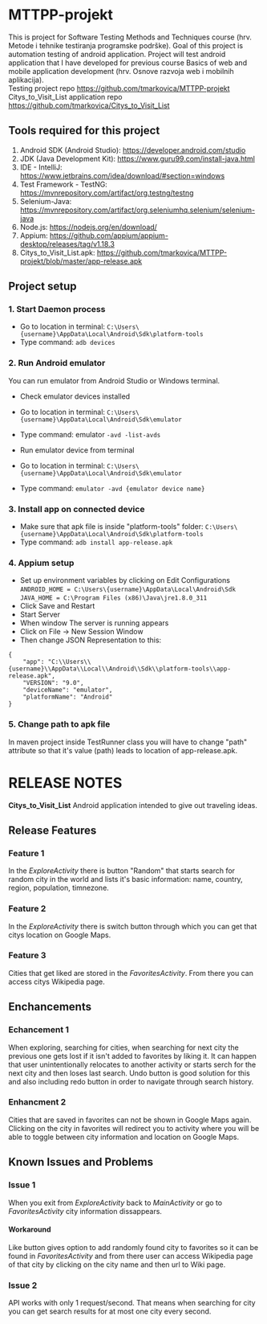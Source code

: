 # MTTPP-projekt

This is project for Software Testing Methods and Techniques course (hrv. Metode i tehnike testiranja programske podrške). Goal of this project is automation testing of android application. Project will test android application that I have developed for previous course Basics of web and mobile application development (hrv. Osnove razvoja web i mobilnih aplikacija). \
Testing project repo https://github.com/tmarkovica/MTTPP-projekt \
Citys_to_Visit_List application repo https://github.com/tmarkovica/Citys_to_Visit_List

## Tools required for this project

1. Android SDK (Android Studio): https://developer.android.com/studio
2. JDK (Java Development Kit): https://www.guru99.com/install-java.html
3. IDE - IntelliJ: https://www.jetbrains.com/idea/download/#section=windows
4. Test Framework - TestNG: https://mvnrepository.com/artifact/org.testng/testng
5. Selenium-Java: https://mvnrepository.com/artifact/org.seleniumhq.selenium/selenium-java
6. Node.js: https://nodejs.org/en/download/
7. Appium: https://github.com/appium/appium-desktop/releases/tag/v1.18.3
8. Citys_to_Visit_List.apk: https://github.com/tmarkovica/MTTPP-projekt/blob/master/app-release.apk


## Project setup

### 1. Start Daemon process
- Go to location in terminal: `C:\Users\{username}\AppData\Local\Android\Sdk\platform-tools`
- Type command: `adb devices`

### 2. Run Android emulator
You can run emulator from Android Studio or Windows terminal.

- Check emulator devices installed
- Go to location in terminal: `C:\Users\{username}\AppData\Local\Android\Sdk\emulator`
- Type command: emulator `-avd -list-avds`

- Run emulator device from terminal
- Go to location in terminal: `C:\Users\{username}\AppData\Local\Android\Sdk\emulator`
- Type command: `emulator -avd {emulator device name}`

### 3. Install app on connected device
- Make sure that apk file is inside "platform-tools" folder: `C:\Users\{username}\AppData\Local\Android\Sdk\platform-tools`
- Type command: `adb install app-release.apk`

### 4. Appium setup
- Set up environment variables by clicking on Edit Configurations \
`ANDROID_HOME = C:\Users\{username}\AppData\Local\Android\Sdk` \
`JAVA_HOME = C:\Program Files (x86)\Java\jre1.8.0_311`
- Click Save and Restart
- Start Server
- When window The server is running appears
- Click on File -> New Session Window
- Then change JSON Representation to this:
```
{
    "app": "C:\\Users\\{username}\\AppData\\Local\\Android\\Sdk\\platform-tools\\app-release.apk",
    "VERSION": "9.0",
    "deviceName": "emulator",
    "platformName": "Android"
}
```

### 5. Change path to apk file
In maven project inside TestRunner class you will have to change "path" attribute so that it's value (path) leads to location of app-release.apk.


# RELEASE NOTES
__Citys_to_Visit_List__
Android application intended to give out traveling ideas.

## Release Features
### Feature 1
In the *ExploreActivity* there is button "Random" that starts search for random city in the world and lists it's basic information: name, country, region, population, timnezone.

### Feature 2
In the *ExploreActivity* there is switch button through which you can get that citys location on Google Maps.

### Feature 3
Cities that get liked are stored in the *FavoritesActivity*. From there you can access citys Wikipedia page.


## Enchancements
### Echancement 1
When exploring, searching for cities, when searching for next city the previous one gets lost if it isn't added to favorites by liking it. It can happen that user unintentionally relocates to another activity or starts serch for the next city and then loses last search. Undo button is good solution for this and also including redo button in order to navigate through search history.

### Enhancment 2
Cities that are saved in favorites can not be shown in Google Maps again. Clicking on the city in favorites will redirect you to activity where you will be able to toggle between city information and location on Google Maps.

## Known Issues and Problems
### Issue 1
When you exit from *ExploreActivity* back to *MainActivity* or go to *FavoritesActivity* city information dissappears.
#### Workaround
Like button gives option to add randomly found city to favorites so it can be found in *FavoritesActivity* and from there user can access Wikipedia page of that city by clicking on the city name and then url to Wiki page.

### Issue 2
API works with only 1 request/second. That means when searching for city you can get search results for at most one city every second.